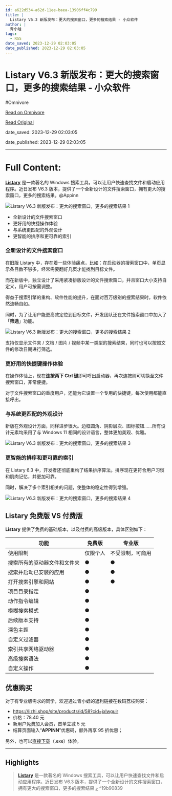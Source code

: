 ```yaml
---
id: a622d534-a62d-11ee-baea-13906ff4c799
title: |
  Listary V6.3 新版发布：更大的搜索窗口，更多的搜索结果 - 小众软件
author: |
  青小蛙
tags:
  - RSS
date_saved: 2023-12-29 02:03:05
date_published: 2023-12-29 02:03:05
---
```


# Listary V6.3 新版发布：更大的搜索窗口，更多的搜索结果 - 小众软件
#Omnivore

[Read on Omnivore](https://omnivore.app/me/listary-v-6-3-18cb4edf6d6)

[Read Original](https://www.appinn.com/listary-v6-3/)

date_saved: 2023-12-29 02:03:05

date_published: 2023-12-29 02:03:05

--- 

# Full Content: 

**[Listary](https://www.appinn.com/tag/listary/)** 是一款著名的 Windows 搜索工具，可以让用户快速查找文件和启动应用程序。近日发布 V6.3 版本，提供了一个全新设计的文件搜索窗口，拥有更大的搜索窗口，更多的搜索结果。@Appinn

![Listary V6.3 新版发布：更大的搜索窗口，更多的搜索结果 1](https://proxy-prod.omnivore-image-cache.app/1608x700,srXRIeaQ7xNLw-nBt5Vw5shLyarLjn21o0I-yIa81rRQ/https://www.appinn.com/wp-content/uploads/2023/12/Appinn-feature-images-13.jpg "Listary V6.3 新版发布：更大的搜索窗口，更多的搜索结果 1")

* 全新设计的文件搜索窗口
* 更好用的快捷操作体验
* 与系统更匹配的外观设计
* 更智能的排序和更可靠的索引

### 全新设计的文件搜索窗口

在旧版 Listary 中，存在着一些体验痛点，比如：在启动器的搜索窗口中，单页显示条目数不够多，经常需要翻好几页才能找到目标文件。

而在新版中，独立设计了采用紧凑排版设计的文件搜索窗口，并且窗口大小支持自定义，用户可按需调整。

得益于搜索引擎的重构、软件性能的提升，在面对百万级别的搜索结果时，软件依然流畅自如。

同时，为了让用户能更高效定位到目标文件，开发团队还在文件搜索窗口中加入了「**筛选**」功能。

![Listary V6.3 新版发布：更大的搜索窗口，更多的搜索结果 2](https://proxy-prod.omnivore-image-cache.app/800x576,sROmVBmnoItW-oc8u6ZBXG71FrCH6_M-geFAq2efpnQM/https://www.appinn.com/wp-content/uploads/2023/12/t4.jpg "Listary V6.3 新版发布：更大的搜索窗口，更多的搜索结果 2")

支持仅显示文件夹 / 文档 / 图片 / 视频中某一类型的搜索结果，同时也可以按照文件的修改日期进行筛选。

### 更好用的快捷键操作体验

在操作体验上，现在**连按两下 Ctrl 键**即可呼出启动器，再次连按则可切换至文件搜索窗口，非常便捷。

对于文件搜索窗口的重度用户，还能为它设置一个专用的快捷键，每次使用都能直接呼出。

### 与系统更匹配的外观设计

新版在外观设计方面，同样进步很大。边框圆角、阴影层次、图标按钮……所有设计元素均采用了与 Windows 11 相同的设计语言，整体更加美观、优雅。

![Listary V6.3 新版发布：更大的搜索窗口，更多的搜索结果 3](https://proxy-prod.omnivore-image-cache.app/1080x663,s8B2p84gnqKfh4lexMqR5epwF7iTrIDZdmMWWMu4Gu3A/https://www.appinn.com/wp-content/uploads/2023/12/655f6daa30360d26544fd098_Listary-hero-screenshot-p-1080.jpg "Listary V6.3 新版发布：更大的搜索窗口，更多的搜索结果 3")

### 更智能的排序和更可靠的索引

在 Listary 6.3 中，开发者还彻底重构了结果排序算法。排序现在更符合用户习惯和肌肉记忆，并更加可靠。

同时，解决了多个索引相关的问题，使整体的稳定性得到增强。

![Listary V6.3 新版发布：更大的搜索窗口，更多的搜索结果 4](https://proxy-prod.omnivore-image-cache.app/0x0,s9fGh_9WJUC7Uov4BufgmtbDb9R_d3i7LCe26WY31xZI/https://www.appinn.com/wp-content/uploads/2023/12/t7.jpg "Listary V6.3 新版发布：更大的搜索窗口，更多的搜索结果 4")

## **Listary** 免费版 VS 付费版

**Listary** 提供了免费的基础版本，以及付费的高级版本，具体区别如下：

| **功能**         | **免费版** | **专业版**  |
| -------------- | ------- | -------- |
| 使用限制           | 仅限个人    | 不受限制，可商用 |
| 搜索所有的驱动器文件和文件夹 | ●       | ●        |
| 搜索并启动已安装的应用    | ●       | ●        |
| 打开搜索引擎和网站      | ●       | ●        |
| 项目目录指定         | ●       |          |
| 动作指令编辑         | ●       |          |
| 模糊搜索模式         | ●       |          |
| 后续版本支持         | ●       |          |
| 深色主题           | ●       |          |
| 自定义过滤器         | ●       |          |
| 索引共享网络驱动器      | ●       |          |
| 高级搜索语法         | ●       |          |
| 自定义操作          | ●       |          |

## 优惠购买

对于有专业版需求的同学，欢迎通过青小蛙的返利链接在数码荔枝购买：

* <https://lizhi.shop/site/products/id/58?cid=jxlwguir>
* 价格：78.40 元
* 新用户免费加入会员，首单立减 5 元
* 结算页面输入“**APPINN**”优惠码，额外再享 95 折优惠；

另外，也可以[直接下载](https://www.listary.net/download/beta/Listary.exe)（.exe）体验。

---

## Highlights

> **[Listary](https://www.appinn.com/tag/listary/)** 是一款著名的 Windows 搜索工具，可以让用户快速查找文件和启动应用程序。近日发布 V6.3 版本，提供了一个全新设计的文件搜索窗口，拥有更大的搜索窗口，更多的搜索结果 [⤴️](https://omnivore.app/me/listary-v-6-3-18cb4edf6d6#19b90839-25e4-4a19-97e6-e85524cd3bb2)  ^19b90839

